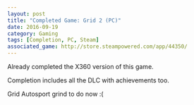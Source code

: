 ```yaml
---
layout: post
title: "Completed Game: Grid 2 (PC)"
date: 2016-09-19
category: Gaming
tags: [Completion, PC, Steam]
associated_game: http://store.steampowered.com/app/44350/
---
```


Already completed the X360 version of this game.

Completion includes all the DLC with achievements too.

Grid Autosport grind to do now :(
